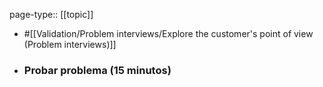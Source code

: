 page-type:: [[topic]]

- #[[Validation/Problem interviews/Explore the customer's point of view (Problem interviews)]]

- ### Probar problema (15 minutos)



